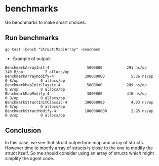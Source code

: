 # benchmarks
Go benchmarks to make smart choices.

## Run benchmarks

`go test -bench "Struct|Map|Array" -benchmem`

- Example of output:
```
BenchmarkArrayInit-4             	 5000000	       291 ns/op	     240 B/op	       7 allocs/op
BenchmarkArrayModify-4           	300000000	         5.86 ns/op	       0 B/op	       0 allocs/op
BenchmarkMapInitClassic-4        	 5000000	       289 ns/op	       0 B/op	       0 allocs/op
BenchmarkMapModify-4             	 3000000	       410 ns/op	       0 B/op	       0 allocs/op
BenchmarkStructInitClassic-4     	300000000	         4.03 ns/op	       0 B/op	       0 allocs/op
BenchmarkStructModify-4          	1000000000	         2.95 ns/op	       0 B/op	       0 allocs/op
```

## Conclusion

In this case, we see that struct outperform map and array of structs.
However time to modify array of structs is close to the one to modify the struct itself.
So me should consider using an array of structs which might simplify the agent code.
